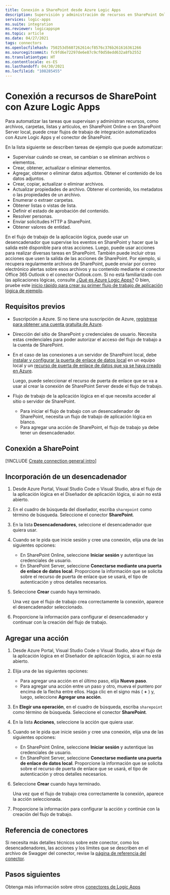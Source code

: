 ```yaml
---
title: Conexión a SharePoint desde Azure Logic Apps
description: Supervisión y administración de recursos en SharePoint Online o SharePoint Server en el entorno local con Azure Logic Apps
services: logic-apps
ms.suite: integration
ms.reviewer: logicappspm
ms.topic: article
ms.date: 04/27/2021
tags: connectors
ms.openlocfilehash: 750253d5607262614cf8576c376b261616361266
ms.sourcegitcommit: fc9fd6e72297de6e87c9cf0d58edd632a8fb2552
ms.translationtype: HT
ms.contentlocale: es-ES
ms.lasthandoff: 04/30/2021
ms.locfileid: "108285455"
---
```

# <a name="connect-to-sharepoint-resources-with-azure-logic-apps"></a>Conexión a recursos de SharePoint con Azure Logic Apps

Para automatizar las tareas que supervisan y administran recursos, como archivos, carpetas, listas y artículos, en SharePoint Online o en SharePoint Server local, puede crear flujos de trabajo de integración automatizados con Azure Logic Apps y el conector de SharePoint.

En la lista siguiente se describen tareas de ejemplo que puede automatizar:

* Supervisar cuándo se crean, se cambian o se eliminan archivos o elementos.
* Crear, obtener, actualizar o eliminar elementos.
* Agregar, obtener o eliminar datos adjuntos. Obtener el contenido de los datos adjuntos.
* Crear, copiar, actualizar o eliminar archivos. 
* Actualizar propiedades de archivo. Obtener el contenido, los metadatos o las propiedades de un archivo.
* Enumerar o extraer carpetas.
* Obtener listas o vistas de lista.
* Definir el estado de aprobación del contenido.
* Resolver personas.
* Enviar solicitudes HTTP a SharePoint.
* Obtener valores de entidad.

En el flujo de trabajo de la aplicación lógica, puede usar un desencadenador que supervise los eventos en SharePoint y hacer que la salida esté disponible para otras acciones. Luego, puede usar acciones para realizar diversas tareas en SharePoint. También puede incluir otras acciones que usen la salida de las acciones de SharePoint. Por ejemplo, si recupera regularmente archivos de SharePoint, puede enviar por correo electrónico alertas sobre esos archivos y su contenido mediante el conector Office 365 Outlook o el conector Outlook.com. Si no está familiarizado con las aplicaciones lógicas, consulte [¿Qué es Azure Logic Apps?](../logic-apps/logic-apps-overview.md) O bien, pruebe este [inicio rápido para crear su primer flujo de trabajo de aplicación lógica de ejemplo](../logic-apps/quickstart-create-first-logic-app-workflow.md).

## <a name="prerequisites"></a>Requisitos previos

* Suscripción a Azure. Si no tiene una suscripción de Azure, [regístrese para obtener una cuenta gratuita de Azure](https://azure.microsoft.com/free/). 

* Dirección del sitio de SharePoint y credenciales de usuario. Necesita estas credenciales para poder autorizar el acceso del flujo de trabajo a la cuenta de SharePoint.

* En el caso de las conexiones a un servidor de SharePoint local, debe [instalar y configurar la puerta de enlace de datos local](../logic-apps/logic-apps-gateway-install.md) en un equipo local y un [recurso de puerta de enlace de datos que ya se haya creado en Azure](../logic-apps/logic-apps-gateway-connection.md).

  Luego, puede seleccionar el recurso de puerta de enlace que se va a usar al crear la conexión de SharePoint Server desde el flujo de trabajo.

* Flujo de trabajo de la aplicación lógica en el que necesita acceder al sitio o servidor de SharePoint.

  * Para iniciar el flujo de trabajo con un desencadenador de SharePoint, necesita un flujo de trabajo de aplicación lógica en blanco.
  * Para agregar una acción de SharePoint, el flujo de trabajo ya debe tener un desencadenador.

## <a name="connect-to-sharepoint"></a>Conexión a SharePoint

[!INCLUDE [Create connection general intro](../../includes/connectors-create-connection-general-intro.md)]

## <a name="add-a-trigger"></a>Incorporación de un desencadenador

1. Desde Azure Portal, Visual Studio Code o Visual Studio, abra el flujo de la aplicación lógica en el Diseñador de aplicación lógica, si aún no está abierto.

1. En el cuadro de búsqueda del diseñador, escriba `sharepoint` como término de búsqueda. Seleccione el conector **SharePoint**.

1. En la lista **Desencadenadores**, seleccione el desencadenador que quiera usar.

1. Cuando se le pida que inicie sesión y cree una conexión, elija una de las siguientes opciones:

   * En SharePoint Online, seleccione **Iniciar sesión** y autentique las credenciales de usuario.
   * En SharePoint Server, seleccione **Conectarse mediante una puerta de enlace de datos local**. Proporcione la información que se solicita sobre el recurso de puerta de enlace que se usará, el tipo de autenticación y otros detalles necesarios.

1. Seleccione **Crear** cuando haya terminado.

   Una vez que el flujo de trabajo crea correctamente la conexión, aparece el desencadenador seleccionado.

1. Proporcione la información para configurar el desencadenador y continuar con la creación del flujo de trabajo.

## <a name="add-an-action"></a>Agregar una acción

1. Desde Azure Portal, Visual Studio Code o Visual Studio, abra el flujo de la aplicación lógica en el Diseñador de aplicación lógica, si aún no está abierto.

1. Elija una de las siguientes opciones:

   * Para agregar una acción en el último paso, elija **Nuevo paso**.
   * Para agregar una acción entre un paso y otro, mueva el puntero por encima de la flecha entre ellos. Haga clic en el signo más ( **+** ) y, luego, seleccione **Agregar una acción**.

1. En **Elegir una operación**, en el cuadro de búsqueda, escriba `sharepoint` como término de búsqueda. Seleccione el conector **SharePoint**.

1. En la lista **Acciones**, seleccione la acción que quiera usar.

1. Cuando se le pida que inicie sesión y cree una conexión, elija una de las siguientes opciones:

   * En SharePoint Online, seleccione **Iniciar sesión** y autentique las credenciales de usuario.
   * En SharePoint Server, seleccione **Conectarse mediante una puerta de enlace de datos local**. Proporcione la información que se solicita sobre el recurso de puerta de enlace que se usará, el tipo de autenticación y otros detalles necesarios.

1. Seleccione **Crear** cuando haya terminado.

   Una vez que el flujo de trabajo crea correctamente la conexión, aparece la acción seleccionada.

1. Proporcione la información para configurar la acción y continúe con la creación del flujo de trabajo.

## <a name="connector-reference"></a>Referencia de conectores

Si necesita más detalles técnicos sobre este conector, como los desencadenadores, las acciones y los límites que se describen en el archivo de Swagger del conector, revise la [página de referencia del conector](/connectors/sharepoint/).

## <a name="next-steps"></a>Pasos siguientes

Obtenga más información sobre otros [conectores de Logic Apps](../connectors/apis-list.md)
